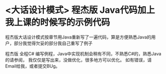 # <大话设计模式> 程杰版 Java代码加上我上课的时候写的示例代码
程杰版大话设计模式按章节用Java重新写了一遍代码，算是方便熟悉Java的用户，部分我觉得欠妥的部分我自己重写了例子

程杰版 全程C# 编写例程，Java中实现机制会稍有不同，不熟悉C#的，熟悉Java的请参阅，
我仅仅是写出来，没做优化，很多地方可以优化。
如有错误，请Email给我，或者提交BUg。
